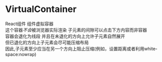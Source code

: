 # VirtualContainer
React组件 组件虚拟容器  
这个容器*不会*被浏览器实际渲染 子元素的间隙可以点击下方内容而非容器  
容器会退化为线段 并且在未退化的方向上允许子元素自然展开  
但已退化的方向上子元素会尽可能压缩布局  
因此,子元素至少应当在另一个方向上阻止压缩(例如，设置距离或者利用white-space:nowrap)
